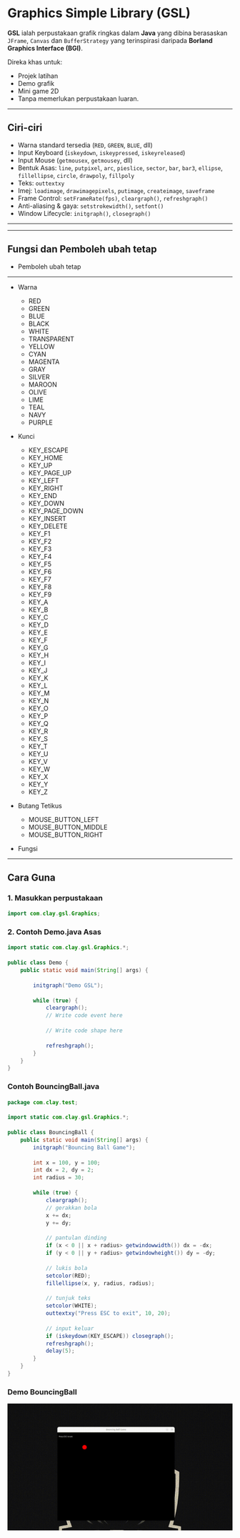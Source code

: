# Graphics Simple Library (GSL)

**GSL** ialah perpustakaan grafik ringkas dalam **Java** yang dibina berasaskan  
`JFrame`, `Canvas` dan `BufferStrategy` yang terinspirasi daripada **Borland Graphics Interface (BGI)**.  

Direka khas untuk:
- Projek latihan  
- Demo grafik  
- Mini game 2D
- Tanpa memerlukan perpustakaan luaran.

---

## Ciri-ciri

- Warna standard tersedia (`RED`, `GREEN`, `BLUE`, dll)  
- Input Keyboard (`iskeydown`, `iskeypressed`, `iskeyreleased`)  
- Input Mouse (`getmousex`, `getmousey`, dll)  
- Bentuk Asas: `line`, `putpixel`, `arc`, `pieslice`, `sector`, `bar`, `bar3`, `ellipse`, `fillellipse`, `circle`, `drawpoly`, `fillpoly`
- Teks: `outtextxy`
- Imej: `loadimage`, `drawimagepixels`, `putimage`, `createimage`, `saveframe`
- Frame Control: `setFrameRate(fps)`, `cleargraph()`, `refreshgraph()`  
- Anti-aliasing & gaya: `setstrokewidth()`, `setfont()`  
- Window Lifecycle: `initgraph()`, `closegraph()`  

---

---

## Fungsi dan Pemboleh ubah tetap

- Pemboleh ubah tetap
---
- Warna
  - RED
  - GREEN
  - BLUE
  - BLACK
  - WHITE
  - TRANSPARENT
  - YELLOW
  - CYAN
  - MAGENTA
  - GRAY
  - SILVER
  - MAROON
  - OLIVE
  - LIME
  - TEAL
  - NAVY
  - PURPLE

- Kunci
  - KEY_ESCAPE
  - KEY_HOME
  - KEY_UP
  - KEY_PAGE_UP
  - KEY_LEFT
  - KEY_RIGHT
  - KEY_END
  - KEY_DOWN
  - KEY_PAGE_DOWN
  - KEY_INSERT
  - KEY_DELETE
  - KEY_F1
  - KEY_F2
  - KEY_F3
  - KEY_F4
  - KEY_F5
  - KEY_F6
  - KEY_F7
  - KEY_F8
  - KEY_F9
  - KEY_A
  - KEY_B
  - KEY_C
  - KEY_D
  - KEY_E
  - KEY_F
  - KEY_G
  - KEY_H
  - KEY_I
  - KEY_J
  - KEY_K
  - KEY_L
  - KEY_M
  - KEY_N
  - KEY_O
  - KEY_P
  - KEY_Q
  - KEY_R
  - KEY_S
  - KEY_T
  - KEY_U
  - KEY_V
  - KEY_W
  - KEY_X
  - KEY_Y
  - KEY_Z

- Butang Tetikus
  - MOUSE_BUTTON_LEFT
  - MOUSE_BUTTON_MIDDLE
  - MOUSE_BUTTON_RIGHT

- Fungsi

---

## Cara Guna

### 1. Masukkan perpustakaan
```java
import com.clay.gsl.Graphics;
```

### 2. Contoh Demo.java Asas
```java
import static com.clay.gsl.Graphics.*;

public class Demo {
    public static void main(String[] args) {

        initgraph("Demo GSL");

        while (true) {
            cleargraph();
            // Write code event here

            // Write code shape here

            refreshgraph();
        }
    }
}
```

### Contoh BouncingBall.java
```java
package com.clay.test;

import static com.clay.gsl.Graphics.*;

public class BouncingBall {
    public static void main(String[] args) {
        initgraph("Bouncing Ball Game");

        int x = 100, y = 100;
        int dx = 2, dy = 2;
        int radius = 30;

        while (true) {
            cleargraph();
            // gerakkan bola
            x += dx;
            y += dy;

            // pantulan dinding
            if (x < 0 || x + radius> getwindowwidth()) dx = -dx;
            if (y < 0 || y + radius> getwindowheight()) dy = -dy;

            // lukis bola
            setcolor(RED);
            fillellipse(x, y, radius, radius);

            // tunjuk teks
            setcolor(WHITE);
            outtextxy("Press ESC to exit", 10, 20);

            // input keluar
            if (iskeydown(KEY_ESCAPE)) closegraph();
            refreshgraph();
            delay(5);
        }
    }
}
```

### Demo BouncingBall

![Demo](github-res/demo.gif)

